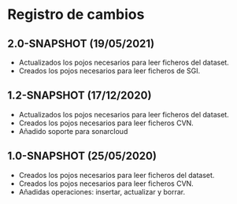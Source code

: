 # Registro de cambios

## 2.0-SNAPSHOT (19/05/2021)

- Actualizados los pojos necesarios para leer ficheros del dataset.
- Creados los pojos necesarios para leer ficheros de SGI.



## 1.2-SNAPSHOT (17/12/2020)

- Actualizados los pojos necesarios para leer ficheros del dataset.
- Creados los pojos necesarios para leer ficheros CVN.
- Añadido soporte para sonarcloud



## 1.0-SNAPSHOT (25/05/2020)

- Creados los pojos necesarios para leer ficheros del dataset.
- Creados los pojos necesarios para leer ficheros CVN.
- Añadidas operaciones: insertar, actualizar y borrar.



